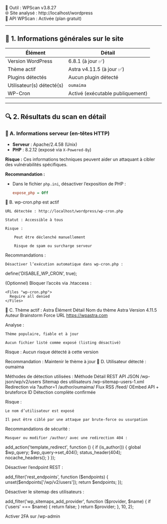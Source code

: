  
🔧 Outil : WPScan v3.8.27  
🌐 Site analysé : http://localhost/wordpress  
🧪 API WPScan : Activée (plan gratuit)

---

## 🧾 1. Informations générales sur le site

| Élément                      | Détail |
|-----------------------------|--------|
| Version WordPress           | 6.8.1 (à jour ✅) |
| Thème actif                 | Astra v4.11.5 (à jour ✅) |
| Plugins détectés            | Aucun plugin détecté |
| Utilisateur(s) détecté(s)   | `oumaima` |
| WP-Cron                     | Activé (exécutable publiquement) |

---

## 🔍 2. Résultats du scan en détail

### 📌 A. Informations serveur (en-têtes HTTP)

- **Serveur** : Apache/2.4.58 (Unix)
- **PHP** : 8.2.12 (exposé via `X-Powered-By`)

**Risque :** Ces informations techniques peuvent aider un attaquant à cibler des vulnérabilités spécifiques.

**Recommandation :**
- Dans le fichier `php.ini`, désactiver l’exposition de PHP :
  ```ini
  expose_php = Off
📌 B. wp-cron.php est actif

    URL détectée : http://localhost/wordpress/wp-cron.php

    Statut : Accessible à tous

    Risque :

        Peut être déclenché manuellement

        Risque de spam ou surcharge serveur

Recommandations :

    Désactiver l’exécution automatique dans wp-cron.php :

define('DISABLE_WP_CRON', true);

(Optionnel) Bloquer l’accès via .htaccess :

    <Files "wp-cron.php">
      Require all denied
    </Files>

📌 C. Thème actif : Astra
Élément	Détail
Nom du thème	Astra
Version	4.11.5
Auteur	Brainstorm Force
URL	https://wpastra.com

Analyse :

    Thème populaire, fiable et à jour

    Aucun fichier listé comme exposé (listing désactivé)

Risque : Aucun risque détecté à cette version

Recommandation : Maintenir le thème à jour
📌 D. Utilisateur détecté : oumaima

Méthodes de détection utilisées :
Méthode	Détail
REST API JSON	/wp-json/wp/v2/users
Sitemap des utilisateurs	/wp-sitemap-users-1.xml
Redirection via ?author=1	/author/oumaima/
Flux RSS	/feed/
OEmbed API + bruteforce ID	Détection complète confirmée

Risque :

    Le nom d’utilisateur est exposé

    Il peut être ciblé par une attaque par brute-force ou usurpation

Recommandations de sécurité :

    Masquer ou modifier /author/ avec une redirection 404 :

add_action('template_redirect', function () {
    if (is_author()) {
        global $wp_query;
        $wp_query->set_404();
        status_header(404);
        nocache_headers();
    }
});

Désactiver l’endpoint REST :

add_filter('rest_endpoints', function ($endpoints) {
    unset($endpoints['/wp/v2/users']);
    return $endpoints;
});

Désactiver le sitemap des utilisateurs :

add_filter('wp_sitemaps_add_provider', function ($provider, $name) {
    if ('users' === $name) {
        return false;
    }
    return $provider;
}, 10, 2);

Activer 2FA sur /wp-admin
